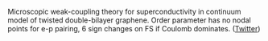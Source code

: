 
Microscopic weak-coupling theory for superconductivity in continuum model of twisted double-bilayer graphene. Order parameter has no nodal points for e-p pairing, 6 sign changes on FS if Coulomb dominates. ([Twitter](https://twitter.com/JoshuahHeath/status/1220369931285360640))
